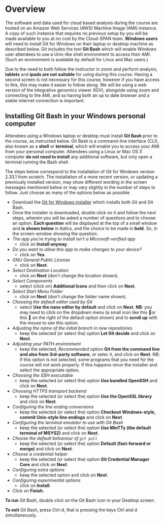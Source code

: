 # Overview

The software and data used for cloud based analysis during the course are hosted on an Amazon Web Services (AWS) Machine Image (AMI) instance. A copy of such instance that requires no previous setup by you will be made available to you at no cost by the Cloud-SPAN team. **Windows users** will need to install Git for Windows on their laptop or desktop machine as described below. Git includes the tool **Git Bash** which will enable Windows user attendees to use a Unix-like shell environment to access their AMI. (Such an environment is available by default for Linux and Mac users.) 

Due to the need to both follow the instructor in zoom and perform analysis, **tablets** and **ipads are not suitable** for using during this course. Having a second screen is not necessary for this course, however if you have access to this, this may make it easier to follow along. We will be using a web version of the integrative genomics viewer (IGV), alongside using zoom and connecting to the AMI, and so having both an up to date browser and a stable internet connection is important.


## Installing Git Bash in your Windows personal computer

Attendees using a Windows laptop or desktop must install **Git Bash** prior to the course, as instructed below. Git Bash is a command-line interface (CLI), also known as a **shell** or **terminal**, which will enable you to access your AMI from your personal computer. Attendees using a Linux or Mac OS X computer **do not need to install** any additional software, but only open a terminal running the Bash shell. 

The steps below correspond to the installation of Git for Windows version 2.33.1 from scratch. The installation of a more recent version, or updating a previously installed version, may show different wording in the screen messages mentioned below or may vary slightly in the number of steps to follow. Just choose as many of the options below as possible. 
- Download the [Git for Windows installer](https://gitforwindows.org/) which installs both Git and Git Bash. 
- Once the installer is downloaded, double click on it and follow the next steps, wherein you will be asked a number of questions and to choose an option. **Each question** will be displayed at the top of a small window and **is shown below** in *Italics*, and the choice to be made in **bold**. So, in the screen-window showing the question:
- *The app you're trying to install isn't a Microsoft-verified app*
  - click on **Install anyway**.
- *Do you want to allow this app to make changes to your device?*
  - click on **Yes**.
- *GNU General Public License*
  - click on **Next**.
- *Select Destination Location*
  - click on **Next** (don't change the location shown).
- *Select Components*
  - select (click on) **Additional Icons** and then click on **Next**.
- *Select Start Menu Folder*
  - click on **Next** (don't change the folder name shown).
- *Choosing the default editor used by Git*
  - select **Use the nano editor by default** and click on **Next**. **NB**: you may need to click on the dropdown menu (a small icon like this 🔻or this 🔽 on the right of the default option shown) and to **scroll up** with the mouse to see this option.
- *Adjusting the name of the initial branch in new repositories*
  - keep the selected (or select the) option  **Let Git decide** and click on **Next**.
- *Adjusting your PATH environment*
  - keep the selected, *Recommended* option **Git from the command line and also from 3rd-party software**, or selec it, and click on **Next**. NB: if this option is not selected, some programs that you need for the course will not work properly. If this happens rerun the installer and select the appropriate option.
- *Choosing the SSH executable*
  - keep the selected (or select the) option **Use bundled OpenSSH** and click on **Next**.
- *Choosing HTTPS transport backend*
  - keep the selected (or select the) option **Use the OpenSSL library** and click on **Next**.
- *Configuring the line ending conversions*
  - keep the selected (or select the) option **Checkout Windows-style, commit Unix-style line endings** and click on **Next**.
- *Configuring the terminal emulator to use with Git Bash*
  - keep the selected (or select the) option **Use MinTTy (the default terminal of MSYS2)** and click on **Next**.
- *Choose the default behaviour of `git pull`*
  - keep the selected (or select the) option **Default (fast-forward or merge)** and click on **Next**. 
- *Choose a credential helper*
  - keep the selected (or select the) option **Git Credential Manager Core** and click on **Next**.
- *Configuring extra options*
  - keep the selected option and click on **Next**.
- *Configuring experimental options*
  - click on **Install**.
- Click on **Finish**.

**To run** Git Bash, double click on the Git Bash icon in your Desktop screen.

**To exit** Git Bash, press Ctrl-d, that is pressing the keys Ctrl and d simultaneously.




